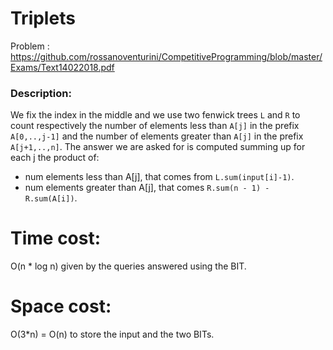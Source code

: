 # Triplets
Problem : https://github.com/rossanoventurini/CompetitiveProgramming/blob/master/Exams/Text14022018.pdf

### Description:
We fix the index in the middle and we use two fenwick trees `L` and `R` to count respectively the number of elements less than `A[j]` in the prefix `A[0,..,j-1]` and the number of elements greater than `A[j]` in the prefix `A[j+1,..,n]`.
The answer we are asked for is computed summing up for each j the product of:
 - num elements less than    A[j], that comes from `L.sum(input[i]-1)`.
 - num elements greater than A[j], that comes `R.sum(n - 1) - R.sum(A[i])`.


# Time cost:
O(n * log n) given by the queries answered using the BIT.
# Space cost:
O(3*n) = O(n)  to store the input and the two BITs.
